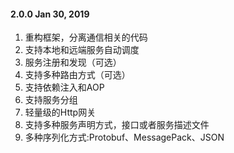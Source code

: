 #### 2.0.0  Jan 30, 2019
1. 重构框架，分离通信相关的代码
2. 支持本地和远端服务自动调度
3. 服务注册和发现（可选）
4. 支持多种路由方式（可选）
5. 支持依赖注入和AOP
6. 支持服务分组
7. 轻量级的Http网关
8. 支持多种服务声明方式，接口或者服务描述文件
9.  多种序列化方式:Protobuf、MessagePack、JSON
